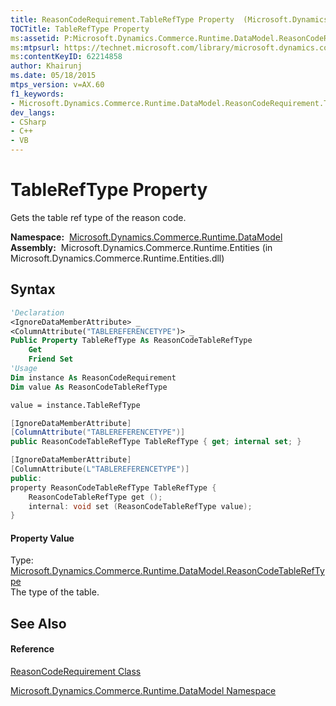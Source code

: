 ```yaml
---
title: ReasonCodeRequirement.TableRefType Property  (Microsoft.Dynamics.Commerce.Runtime.DataModel)
TOCTitle: TableRefType Property
ms:assetid: P:Microsoft.Dynamics.Commerce.Runtime.DataModel.ReasonCodeRequirement.TableRefType
ms:mtpsurl: https://technet.microsoft.com/library/microsoft.dynamics.commerce.runtime.datamodel.reasoncoderequirement.tablereftype(v=AX.60)
ms:contentKeyID: 62214858
author: Khairunj
ms.date: 05/18/2015
mtps_version: v=AX.60
f1_keywords:
- Microsoft.Dynamics.Commerce.Runtime.DataModel.ReasonCodeRequirement.TableRefType
dev_langs:
- CSharp
- C++
- VB
---
```


# TableRefType Property

Gets the table ref type of the reason code.

**Namespace:**  [Microsoft.Dynamics.Commerce.Runtime.DataModel](microsoft-dynamics-commerce-runtime-datamodel-namespace.md)  
**Assembly:**  Microsoft.Dynamics.Commerce.Runtime.Entities (in Microsoft.Dynamics.Commerce.Runtime.Entities.dll)

## Syntax

``` vb
'Declaration
<IgnoreDataMemberAttribute> _
<ColumnAttribute("TABLEREFERENCETYPE")> _
Public Property TableRefType As ReasonCodeTableRefType
    Get
    Friend Set
'Usage
Dim instance As ReasonCodeRequirement
Dim value As ReasonCodeTableRefType

value = instance.TableRefType
```

``` csharp
[IgnoreDataMemberAttribute]
[ColumnAttribute("TABLEREFERENCETYPE")]
public ReasonCodeTableRefType TableRefType { get; internal set; }
```

``` c++
[IgnoreDataMemberAttribute]
[ColumnAttribute(L"TABLEREFERENCETYPE")]
public:
property ReasonCodeTableRefType TableRefType {
    ReasonCodeTableRefType get ();
    internal: void set (ReasonCodeTableRefType value);
}
```

#### Property Value

Type: [Microsoft.Dynamics.Commerce.Runtime.DataModel.ReasonCodeTableRefType](reasoncodetablereftype-enumeration-microsoft-dynamics-commerce-runtime-datamodel.md)  
The type of the table.  

## See Also

#### Reference

[ReasonCodeRequirement Class](reasoncoderequirement-class-microsoft-dynamics-commerce-runtime-datamodel.md)

[Microsoft.Dynamics.Commerce.Runtime.DataModel Namespace](microsoft-dynamics-commerce-runtime-datamodel-namespace.md)

